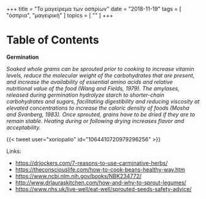 +++
title = "Το μαγείρεμα των οσπρίων"
date = "2018-11-19"
tags = [ "όσπρια", "μαγειρική" ]
topics = [ "" ]
+++


# Table of Contents



**Germination**

*Soaked whole grams can be sprouted prior to cooking to increase vitamin levels, reduce the molecular weight of the carbohydrates that are present, and increase the availability of essential amino acids and relative nutritional value of the food (Wang and Fields, 1979). The amylases, released during germination hydrolyze starch to shorter-chain carbohydrates and sugars, facilitating digestibility and reducing viscosity at elevated concentrations to increase the caloric density of foods (Mosha and Svanberg, 1983). Once sprouted, grains have to be dried if they are to remain stable. Heating during or following drying increases flavor and acceptability.*

{{< tweet user="xoriopalio" id="1064410720979296256" >}}

Links:

-   <https://drjockers.com/7-reasons-to-use-carminative-herbs/>
-   <https://theconsciouslife.com/how-to-cook-beans-healthy-way.htm>
-   <https://www.ncbi.nlm.nih.gov/books/NBK234772/>
-   <http://www.drlauraskitchen.com/how-and-why-to-sprout-legumes/>
-   <https://www.nhs.uk/live-well/eat-well/sprouted-seeds-safety-advice/>
